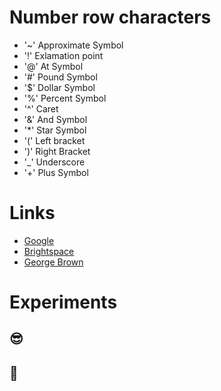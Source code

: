 # Number row characters
- '~'  Approximate Symbol
- '!'  Exlamation point
- '@'  At Symbol
- '#'  Pound Symbol
- '$'  Dollar Symbol
- '%'  Percent Symbol
- '^'  Caret
- '&'  And Symbol
- '*'  Star Symbol
- '('  Left bracket
- ')'  Right Bracket
- '_'  Underscore
- '+'  Plus Symbol
# Links
- [Google](https://www.google.com/)
- [Brightspace](https://learn.georgebrown.ca/d2l/home)
- [George Brown](https://www.georgebrown.ca/)
# Experiments 
## 😎
## 👏
